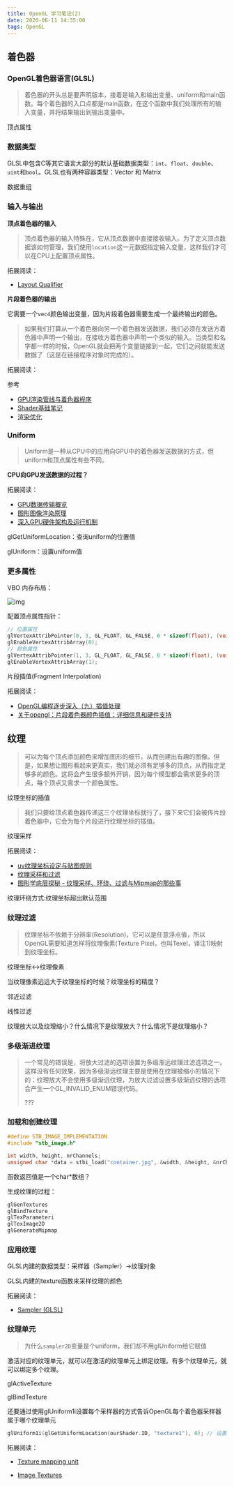 ```yaml
---
title: OpenGL 学习笔记(2)
date: 2020-06-11 14:35:00
tags: OpenGL
---
```


## 着色器

### OpenGL着色器语言(GLSL)

> 着色器的开头总是要声明版本，接着是输入和输出变量、uniform和main函数。每个着色器的入口点都是main函数，在这个函数中我们处理所有的输入变量，并将结果输出到输出变量中。

顶点属性

### 数据类型

GLSL中包含C等其它语言大部分的默认基础数据类型：`int`、`float`、`double`、`uint`和`bool`。GLSL也有两种容器类型：Vector 和 Matrix

数据重组

### 输入与输出

**顶点着色器的输入**

> 顶点着色器的输入特殊在，它从顶点数据中直接接收输入。为了定义顶点数据该如何管理，我们使用`location`这一元数据指定输入变量，这样我们才可以在CPU上配置顶点属性。

拓展阅读：

- [Layout Qualifier](https://www.khronos.org/opengl/wiki/Layout_Qualifier_(GLSL))

**片段着色器的输出**

它需要一个`vec4`颜色输出变量，因为片段着色器需要生成一个最终输出的颜色。

> 如果我们打算从一个着色器向另一个着色器发送数据，我们必须在发送方着色器中声明一个输出，在接收方着色器中声明一个类似的输入。当类型和名字都一样的时候，OpenGL就会把两个变量链接到一起，它们之间就能发送数据了（这是在链接程序对象时完成的）。

拓展阅读：

参考

- [GPU渲染管线与着色器程序](https://blog.csdn.net/qq_34552886/article/details/90573207)
- [Shader基础笔记](https://blog.csdn.net/Vermouthstx/article/details/79886046)
- [渲染优化](https://zhuanlan.zhihu.com/p/58694744)

### Uniform

> Uniform是一种从CPU中的应用向GPU中的着色器发送数据的方式，但uniform和顶点属性有些不同。

**CPU向GPU发送数据的过程？**

拓展阅读：

- [GPU数据传输概览](https://zhuanlan.zhihu.com/p/74217534)
- [图形图像渲染原理](http://chuquan.me/2018/08/26/graphics-rending-principle-gpu/)
- [深入GPU硬件架构及运行机制](https://www.cnblogs.com/timlly/p/11471507.html)

glGetUniformLocation：查询uniform的位置值

glUniform：设置uniform值

### 更多属性

VBO 内存布局：

![img](https://learnopengl-cn.github.io/img/01/05/vertex_attribute_pointer_interleaved.png)

配置顶点属性指针：

```C++
// 位置属性
glVertexAttribPointer(0, 3, GL_FLOAT, GL_FALSE, 6 * sizeof(float), (void*)0);
glEnableVertexAttribArray(0);
// 颜色属性
glVertexAttribPointer(1, 3, GL_FLOAT, GL_FALSE, 6 * sizeof(float), (void*)(3* sizeof(float)));
glEnableVertexAttribArray(1);
```

片段插值(Fragment Interpolation)

拓展阅读：

- [OpenGL编程逐步深入（九）插值处理](https://blog.csdn.net/Rongbo_J/article/details/45270379)
- [关于opengl：片段着色器颜色插值：详细信息和硬件支持](https://www.codenong.com/21942010/)



## 纹理

> 可以为每个顶点添加颜色来增加图形的细节，从而创建出有趣的图像。但是，如果想让图形看起来更真实，我们就必须有足够多的顶点，从而指定足够多的颜色。这将会产生很多额外开销，因为每个模型都会需求更多的顶点，每个顶点又需求一个颜色属性。

纹理坐标的插值

> 我们只要给顶点着色器传递这三个纹理坐标就行了，接下来它们会被传片段着色器中，它会为每个片段进行纹理坐标的插值。

纹理采样

拓展阅读：

- [uv纹理坐标设定与贴图规则](https://www.cnblogs.com/jenry/p/4083415.html)
- [纹理采样和过滤](https://blog.csdn.net/zxx43/article/details/48416781)
- [图形学底层探秘 - 纹理采样、环绕、过滤与Mipmap的那些事](https://zhuanlan.zhihu.com/p/143377682)

纹理环绕方式:纹理坐标超出默认范围

### 纹理过滤

> 纹理坐标不依赖于分辨率(Resolution)，它可以是任意浮点值，所以OpenGL需要知道怎样将纹理像素(Texture Pixel，也叫Texel，译注1)映射到纹理坐标。

纹理坐标<->纹理像素

当纹理像素远远大于纹理坐标的时候？纹理坐标的精度？

邻近过滤

线性过滤

纹理放大以及纹理缩小？什么情况下是纹理放大？什么情况下是纹理缩小？

### 多级渐进纹理

> 一个常见的错误是，将放大过滤的选项设置为多级渐远纹理过滤选项之一。这样没有任何效果，因为多级渐远纹理主要是使用在纹理被缩小的情况下的：纹理放大不会使用多级渐远纹理，为放大过滤设置多级渐远纹理的选项会产生一个GL_INVALID_ENUM错误代码。
>
> ???



### 加载和创建纹理

```C++
#define STB_IMAGE_IMPLEMENTATION
#include "stb_image.h"

int width, height, nrChannels;
unsigned char *data = stbi_load("container.jpg", &width, &height, &nrChannels, 0);
```

函数返回值是一个char*数组？

生成纹理的过程：

```C++
glGenTextures
glBindTexture
glTexParameteri
glTexImage2D
glGenerateMipmap
```

### 应用纹理

GLSL内建的数据类型：采样器（Sampler）->纹理对象

GLSL内建的texture函数来采样纹理的颜色

拓展阅读：

- [Sampler (GLSL)](https://www.khronos.org/opengl/wiki/Sampler_(GLSL))

### 纹理单元

> 为什么`sampler2D`变量是个uniform，我们却不用glUniform给它赋值

激活对应的纹理单元，就可以在激活的纹理单元上绑定纹理。有多个纹理单元，就可以绑定多个纹理。

glActiveTexture

glBindTexture

还要通过使用glUniform1i设置每个采样器的方式告诉OpenGL每个着色器采样器属于哪个纹理单元

```C++
glUniform1i(glGetUniformLocation(ourShader.ID, "texture1"), 0); // 设置采样器texture1对应纹理单元0:GL_TEXTURE0
```

拓展阅读：

- [Texture mapping unit](https://en.wikipedia.org/wiki/Texture_mapping_unit)

- [Image Textures](http://math.hws.edu/graphicsbook/c6/s4.html)